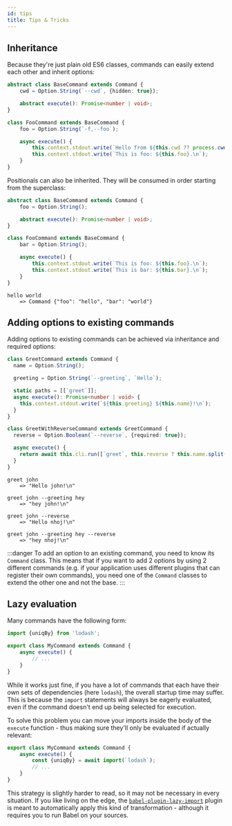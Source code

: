 ```yaml
---
id: tips
title: Tips & Tricks
---
```


## Inheritance

Because they're just plain old ES6 classes, commands can easily extend each other and inherit options:

```ts
abstract class BaseCommand extends Command {
    cwd = Option.String(`--cwd`, {hidden: true});

    abstract execute(): Promise<number | void>;
}

class FooCommand extends BaseCommand {
    foo = Option.String(`-f,--foo`);

    async execute() {
        this.context.stdout.write(`Hello from ${this.cwd ?? process.cwd()}!\n`);
        this.context.stdout.write(`This is foo: ${this.foo}.\n`);
    }
}
```

Positionals can also be inherited. They will be consumed in order starting from the superclass:

```ts
abstract class BaseCommand extends Command {
    foo = Option.String();

    abstract execute(): Promise<number | void>;
}

class FooCommand extends BaseCommand {
    bar = Option.String();

    async execute() {
        this.context.stdout.write(`This is foo: ${this.foo}.\n`);
        this.context.stdout.write(`This is bar: ${this.bar}.\n`);
    }
}
```

```
hello world
    => Command {"foo": "hello", "bar": "world"}
```

## Adding options to existing commands

Adding options to existing commands can be achieved via inheritance and required options:

```ts
class GreetCommand extends Command {
  name = Option.String();

  greeting = Option.String(`--greeting`, `Hello`);

  static paths = [[`greet`]];
  async execute(): Promise<number | void> {
    this.context.stdout.write(`${this.greeting} ${this.name}!\n`);
  }
}

class GreetWithReverseCommand extends GreetCommand {
  reverse = Option.Boolean(`--reverse`, {required: true});

  async execute() {
    return await this.cli.run([`greet`, this.reverse ? this.name.split(``).reverse().join(``) : this.name, `--greeting`, this.greeting]);
  }
}
```

```
greet john
    => "Hello john!\n"

greet john --greeting hey
    => "hey john!\n"

greet john --reverse
    => "Hello nhoj!\n"

greet john --greeting hey --reverse
    => "hey nhoj!\n"
```

:::danger
To add an option to an existing command, you need to know its `Command` class. This means that if you want to add 2 options by using 2 different commands (e.g. if your application uses different plugins that can register their own commands), you need one of the `Command` classes to extend the other one and not the base.
:::

## Lazy evaluation

Many commands have the following form:

```ts
import {uniqBy} from 'lodash';

export class MyCommand extends Command {
    async execute() {
        // ...
    }
}
```

While it works just fine, if you have a lot of commands that each have their own sets of dependencies (here `lodash`), the overall startup time may suffer. This is because the `import` statements will always be eagerly evaluated, even if the command doesn't end up being selected for execution.

To solve this problem you can move your imports inside the body of the `execute` function - thus making sure they'll only be evaluated if actually relevant:

```ts
export class MyCommand extends Command {
    async execute() {
        const {uniqBy} = await import(`lodash`);
        // ...
    }
}
```

This strategy is slightly harder to read, so it may not be necessary in every situation. If you like living on the edge, the [`babel-plugin-lazy-import`](https://github.com/arcanis/babel-plugin-lazy-import) plugin is meant to automatically apply this kind of transformation - although it requires you to run Babel on your sources.
